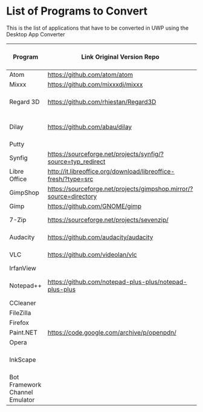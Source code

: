 # List of Programs to Convert
This is the list of applications that have to be converted in UWP using the Desktop App Converter

| Program | Link Original Version Repo | Link UWP Version Repo | License |Dial Support | Live Tiles Support | Notifications Support | Cortana Support | Management  |
|----------|-------------|------|--------|------|--------|--------|----|---|
| Atom | https://github.com/atom/atom | | MIT  | | | |||
| Mixxx | https://github.com/mixxxdj/mixxx |  | | | | |||
| Regard 3D | https://github.com/rhiestan/Regard3D | https://github.com/UWP-Open-Source-Community/REGARD3D | | | | |||
| Dilay| https://github.com/abau/dilay | https://github.com/UWP-Open-Source-Community/Dilay | GPL-3.0 | | | |||
| Putty |  |  |  | | | |||
| Synfig| https://sourceforge.net/projects/synfig/?source=typ_redirect |  |  | | | |||
| Libre Office | http://it.libreoffice.org/download/libreoffice-fresh/?type=src| |MPLv2 | | | | |||
| GimpShop |https://sourceforge.net/projects/gimpshop.mirror/?source=directory |  |  | | | |||
| Gimp|https://github.com/GNOME/gimp | | | | | | |||
| 7-Zip| https://sourceforge.net/projects/sevenzip/ | |GPL-2.0 | | | | |||
| Audacity|https://github.com/audacity/audacity | |GPL-2.0 | | | | |||
| VLC | https://github.com/videolan/vlc |  | GPL-2.0 | | | | ||
| IrfanView |  |  |  | | | | ||
| Notepad++ |  https://github.com/notepad-plus-plus/notepad-plus-plus | https://github.com/UWP-Open-Source-Community/NotepadPlusPlus | GPL-2.0 | | | | ||
| CCleaner |  |  |  | | | | ||
| FileZilla |  |  |  | | | | ||
| Firefox |  |  |  | | | | ||
| Paint.NET |https://code.google.com/archive/p/openpdn/  |  |  | | | | ||
| Opera |  |  |  | | | | ||
| InkScape |  | https://github.com/UWP-Open-Source-Community/InkscapeUWP |  | | | | ||
| Bot Framework Channel Emulator |  |  |  | | | | ||



